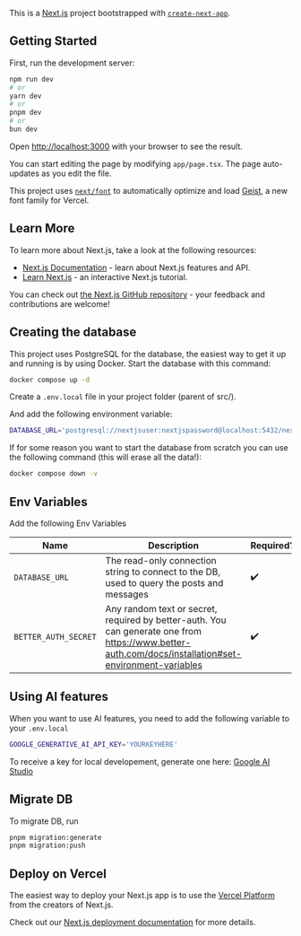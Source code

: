 This is a [Next.js](https://nextjs.org) project bootstrapped with [`create-next-app`](https://nextjs.org/docs/app/api-reference/cli/create-next-app).

## Getting Started

First, run the development server:

```bash
npm run dev
# or
yarn dev
# or
pnpm dev
# or
bun dev
```

Open [http://localhost:3000](http://localhost:3000) with your browser to see the result.

You can start editing the page by modifying `app/page.tsx`. The page auto-updates as you edit the file.

This project uses [`next/font`](https://nextjs.org/docs/app/building-your-application/optimizing/fonts) to automatically optimize and load [Geist](https://vercel.com/font), a new font family for Vercel.

## Learn More

To learn more about Next.js, take a look at the following resources:

- [Next.js Documentation](https://nextjs.org/docs) - learn about Next.js features and API.
- [Learn Next.js](https://nextjs.org/learn) - an interactive Next.js tutorial.

You can check out [the Next.js GitHub repository](https://github.com/vercel/next.js) - your feedback and contributions are welcome!

## Creating the database

This project uses PostgreSQL for the database, the easiest way to get it up and running is by using Docker. Start the database with this command:

```sh
docker compose up -d
```

Create a `.env.local` file in your project folder (parent of src/).

And add the following environment variable:

```sh
DATABASE_URL='postgresql://nextjsuser:nextjspassword@localhost:5432/nextjs-hackathon'
```

If for some reason you want to start the database from scratch you can use the following command (this will erase all the data!):

```sh
docker compose down -v
```

## Env Variables
Add the following Env Variables


| Name                   | Description                                                                                              | Required? |
| ---------------------- | -------------------------------------------------------------------------------------------------------- | --------- |
| `DATABASE_URL`         | The read-only connection string to connect to the DB, used to query the posts and messages               | ✔️        |
| `BETTER_AUTH_SECRET`    | Any random text or secret, required by better-auth. You can generate one from https://www.better-auth.com/docs/installation#set-environment-variables | ✔️        |



## Using AI features
When you want to use AI features, you need to add the following variable to your `.env.local`

```sh
GOOGLE_GENERATIVE_AI_API_KEY='YOURKEYHERE'
```

To receive a key for local developement, generate one here: [Google AI Studio](https://aistudio.google.com/apikey)

## Migrate DB

To migrate DB, run

```sh
pnpm migration:generate
pnpm migration:push
```

## Deploy on Vercel

The easiest way to deploy your Next.js app is to use the [Vercel Platform](https://vercel.com/new?utm_medium=default-template&filter=next.js&utm_source=create-next-app&utm_campaign=create-next-app-readme) from the creators of Next.js.

Check out our [Next.js deployment documentation](https://nextjs.org/docs/app/building-your-application/deploying) for more details.
